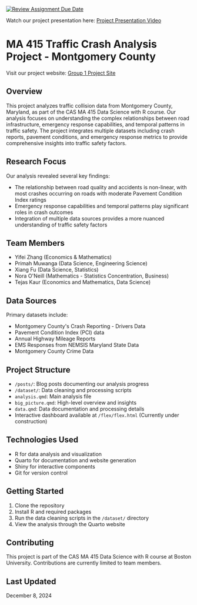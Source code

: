 [![Review Assignment Due Date](https://classroom.github.com/assets/deadline-readme-button-22041afd0340ce965d47ae6ef1cefeee28c7c493a6346c4f15d667ab976d596c.svg)](https://classroom.github.com/a/R5KvOQwo)

Watch our project presentation here: [Project Presentation Video](https://drive.google.com/file/d/1jmKoKsCeyEky0nl9BtEiUE-s5qgsw-WP/view?usp=sharing)

# MA 415 Traffic Crash Analysis Project - Montgomery County

Visit our project website: [Group 1 Project Site](https://sussmanbu.github.io/ma-4615-fa24-final-project-group-1/)

## Overview
This project analyzes traffic collision data from Montgomery County, Maryland, as part of the CAS MA 415 Data Science with R course. Our analysis focuses on understanding the complex relationships between road infrastructure, emergency response capabilities, and temporal patterns in traffic safety. The project integrates multiple datasets including crash reports, pavement conditions, and emergency response metrics to provide comprehensive insights into traffic safety factors.

## Research Focus
Our analysis revealed several key findings:
- The relationship between road quality and accidents is non-linear, with most crashes occurring on roads with moderate Pavement Condition Index ratings
- Emergency response capabilities and temporal patterns play significant roles in crash outcomes
- Integration of multiple data sources provides a more nuanced understanding of traffic safety factors

## Team Members
- Yifei Zhang (Economics & Mathematics)
- Primah Muwanga (Data Science, Engineering Science)
- Xiang Fu (Data Science, Statistics)
- Nora O'Neill (Mathematics - Statistics Concentration, Business)
- Tejas Kaur (Economics and Mathematics, Data Science)

## Data Sources
Primary datasets include:
- Montgomery County's Crash Reporting - Drivers Data
- Pavement Condition Index (PCI) data
- Annual Highway Mileage Reports
- EMS Responses from NEMSIS Maryland State Data
- Montgomery County Crime Data

## Project Structure
- `/posts/`: Blog posts documenting our analysis progress
- `/dataset/`: Data cleaning and processing scripts
- `analysis.qmd`: Main analysis file
- `big_picture.qmd`: High-level overview and insights
- `data.qmd`: Data documentation and processing details
- Interactive dashboard available at `/flex/flex.html` (Currently under construction)

## Technologies Used
- R for data analysis and visualization
- Quarto for documentation and website generation
- Shiny for interactive components
- Git for version control

## Getting Started
1. Clone the repository
2. Install R and required packages
3. Run the data cleaning scripts in the `/dataset/` directory
4. View the analysis through the Quarto website

## Contributing
This project is part of the CAS MA 415 Data Science with R course at Boston University. Contributions are currently limited to team members.

## Last Updated
December 8, 2024
